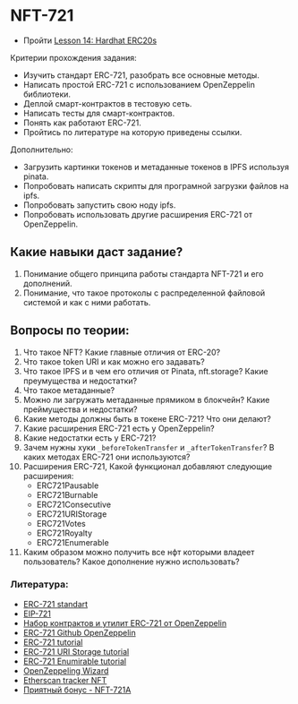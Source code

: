 # NFT-721

- Пройти [Lesson 14: Hardhat ERC20s](https://github.com/smartcontractkit/full-blockchain-solidity-course-js#lesson-14-hardhat-nfts-everything-you-need-to-know-about-nfts)

Критерии прохождения задания:
 - Изучить стандарт ERC-721, разобрать все основные методы.
 - Написать простой ERC-721 с использованием OpenZeppelin библиотеки.
 - Деплой смарт-контрактов в тестовую сеть.
 - Написать тесты для смарт-контрактов.
 - Понять как работают ERC-721.
 - Пройтись по литературе на которую приведены ссылки.

Дополнительно:

 - Загрузить картинки токенов и метаданные токенов в IPFS используя pinata.
 - Попробовать написать скрипты для програмной загрузки файлов на ipfs.
 - Попробовать запустить свою ноду ipfs.
 - Попробовать использовать другие расширения ERC-721 от OpenZeppelin.

        
## Какие навыки даст задание?

1. Понимание общего принципа работы стандарта NFT-721 и его дополнений.
2. Понимание, что такое протоколы с распределенной файловой системой и как с ними работать.


## Вопросы по теории:

1. Что такое NFT? Какие главные отличия от ERC-20?
2. Что такое token URI и как можно его задавать? 
3. Что такое IPFS и в чем его отличия от Pinata, nft.storage? Какие преумущества и недостатки?
4. Что такое метаданные?
5. Можно ли загружать метаданные прямиком в блокчейн? Какие преймущества и недостатки?
6. Какие методы должны быть в токене ERC-721? Что они делают?
7. Какие расширения ERC-721 есть у OpenZeppelin?
8. Какие недостатки есть у ERC-721?
9. Зачем нужны хуки `_beforeTokenTransfer` и `_afterTokenTransfer`? В каких методах ERC-721 они используются?
10. Расширения ERC-721, Какой функционал добавляют следующие расширения:
    - ERC721Pausable
    - ERC721Burnable
    - ERC721Consecutive
    - ERC721URIStorage
    - ERC721Votes
    - ERC721Royalty
    - ERC721Enumerable
11. Каким образом можно получить все нфт которыми владеет пользователь? Какое дополнение нужно использовать?


### Литература:

- [ERC-721 standart](https://ethereum.org/en/developers/docs/standards/tokens/erc-721/)
- [EIP-721](https://eips.ethereum.org/EIPS/eip-721)
- [Набор контрактов и утилит ERC-721 от OpenZeppelin](https://docs.openzeppelin.com/contracts/4.x/erc721)
- [ERC-721 Github OpenZeppelin](https://github.com/OpenZeppelin/openzeppelin-contracts/tree/master/contracts/token/ERC721)
- [ERC-721 tutorial](https://www.youtube.com/watch?v=YwXXLmRZI3Y&ab_channel=BlockchainBob)
- [ERC-721 URI Storage tutorial](https://www.youtube.com/watch?v=NU5Z-NIK4_U&ab_channel=BlockchainBob)
- [ERC-721 Enumirable tutorial](https://www.youtube.com/watch?v=hL5uPgEAuIo&ab_channel=BlockchainBob)
- [OpenZeppeling Wizard](https://docs.openzeppelin.com/contracts/4.x/wizard)
- [Etherscan tracker NFT](https://etherscan.io/tokens-nft)
- [Приятный бонус - NFT-721A](https://www.erc721a.org/)

